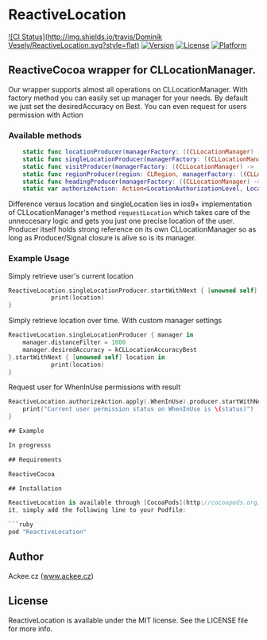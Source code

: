 # ReactiveLocation

[![CI Status](http://img.shields.io/travis/Dominik Vesely/ReactiveLocation.svg?style=flat)](https://travis-ci.org/AckeeCZ/ReactiveLocation)
[![Version](https://img.shields.io/cocoapods/v/ReactiveLocation.svg?style=flat)](http://cocoapods.org/pods/ReactiveLocation)
[![License](https://img.shields.io/cocoapods/l/ReactiveLocation.svg?style=flat)](http://cocoapods.org/pods/ReactiveLocation)
[![Platform](https://img.shields.io/cocoapods/p/ReactiveLocation.svg?style=flat)](http://cocoapods.org/pods/ReactiveLocation)

## ReactiveCocoa wrapper for CLLocationManager. 

Our wrapper supports almost all operations on CLLocationManager. With factory method you can easily set up manager for your needs. By default we just set the desiredAccuracy on Best. You can even request for users permission with Action

### Available methods
```swift
    static func locationProducer(managerFactory: ((CLLocationManager) -> ())?) -> SignalProducer<CLLocation, LocationError>
    static func singleLocationProducer(managerFactory: ((CLLocationManager) -> ())?) -> SignalProducer<CLLocation, LocationError>
    static func visitProducer(managerFactory: ((CLLocationManager) -> ())?) -> SignalProducer<CLVisit, LocationError>
    static func regionProducer(region: CLRegion, managerFactory: ((CLLocationManager) -> ())?) -> SignalProducer<RegionState, LocationError>
    static func headingProducer(managerFactory: ((CLLocationManager) -> ())?) -> SignalProducer<CLHeading, LocationError>
    static var authorizeAction: Action<LocationAuthorizationLevel, LocationAuthorizationLevel, LocationAuthorizationError> { get }
``` 

Difference versus location and singleLocation lies in ios9+ implementation of CLLocationManager's method `requestLocation` which takes care of the unneccesary logic and gets you just one precise location of the user. Producer itself holds strong reference on its own CLLocationManager so as long as Producer/Signal closure is alive so is its manager. 

### Example Usage
Simply retrieve user's current location

```swift
ReactiveLocation.singleLocationProducer.startWithNext { [unowned self] location in
            print(location)            
}
```

Simply retrieve location over time. With custom manager settings

```swift
ReactiveLocation.singleLocationProducer { manager in
	manager.distanceFilter = 1000
	manager.desiredAccuracy = kCLLocationAccuracyBest
}.startWithNext { [unowned self] location in
            print(location)            
}
```

Request user for WhenInUse permissions with result

```swift
ReactiveLocation.authorizeAction.apply(.WhenInUse).producer.startWithNext { (status) in
	print("Current user permission status on WhenInUse is \(status)")
}

## Example

In progresss

## Requirements

ReactiveCocoa 

## Installation

ReactiveLocation is available through [CocoaPods](http://cocoapods.org). To install
it, simply add the following line to your Podfile:

```ruby
pod "ReactiveLocation"
```

## Author

Ackee.cz (www.ackee.cz)

## License

ReactiveLocation is available under the MIT license. See the LICENSE file for more info.
